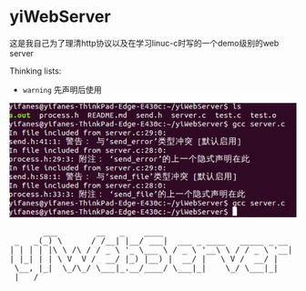 yiWebServer
===========

这是我自己为了理清http协议以及在学习linuc-c时写的一个demo级别的web server

Thinking lists:

* `warning` 先声明后使用

![函数先声明后使用](/assets/error-01.png)

<pre>
       ___        __   _    ____                           
 _   _(_) \      / /__| |__/ ___|  ___ _ ____   _____ _ __ 
| | | | |\ \ /\ / / _ \ '_ \___ \ / _ \ '__\ \ / / _ \ '__|
| |_| | | \ V  V /  __/ |_) |__) |  __/ |   \ V /  __/ |   
 \__, |_|  \_/\_/ \___|_.__/____/ \___|_|    \_/ \___|_|   
 |___/                                                     
</pre>
